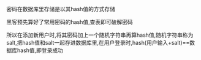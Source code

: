 密码在数据库里存储是以其hash值的方式存储

黑客预先算好了常用密码的hash值,查表即可破解密码

所以在添加新用户时,将其密码加上一个随机字符串再算hash值,随机字符串称为salt,把hash值和salt一起存进数据库里,在用户登录时,hash(用户输入+salt)==数据库hash值,即登录成功